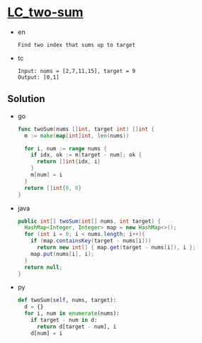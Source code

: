 # [LC_two-sum](https://leetcode.com/problems/two-sum)

* en

  ```en
  Find two index that sums up to target
  ```

* tc

  ```tc
  Input: nums = [2,7,11,15], target = 9
  Output: [0,1]
  ```

## Solution

* go

  ```go
  func twoSum(nums []int, target int) []int {
    m := make(map[int]int, len(nums))

    for i, num := range nums {
      if idx, ok := m[target - num]; ok {
        return []int{idx, i}
      }
      m[num] = i
    }
    return []int{0, 0}
  }
  ```

* java

  ```java
  public int[] twoSum(int[] nums, int target) {
    HashMap<Integer, Integer> map = new HashMap<>();
    for (int i = 0; i < nums.length; i++){
      if (map.containsKey(target - nums[i]))
        return new int[] { map.get(target - nums[i]), i };
      map.put(nums[i], i);
    }
    return null;
  }
  ```

* py

  ```py
  def twoSum(self, nums, target):
    d = {}
    for i, num in enumerate(nums):
      if target - num in d:
        return d[target - num], i
      d[num] = i
  ```

